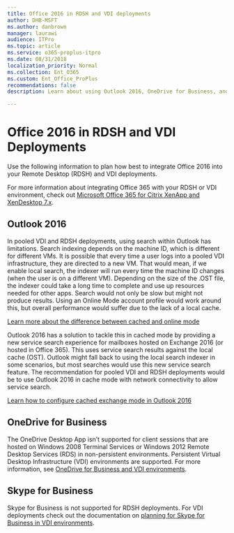 ```yaml
---
title: Office 2016 in RDSH and VDI deployments
author: DHB-MSFT
ms.author: danbrown
manager: laurawi
audience: ITPro
ms.topic: article
ms.service: o365-proplus-itpro
ms.date: 08/31/2018
localization_priority: Normal
ms.collection: Ent_O365
ms.custom: Ent_Office_ProPlus
recommendations: false
description: Learn about using Outlook 2016, OneDrive for Business, and Skype for Business in RDSH and VDI deployments

---
```

# Office 2016 in RDSH and VDI Deployments

Use the following information to plan how best to integrate Office 2016 into your Remote Desktop (RDSH) and VDI deployments.

For more information about integrating Office 365 with your RDSH or VDI environment, check out [Microsoft Office 365 for Citrix XenApp and XenDesktop 7.x](https://www.citrix.com/content/dam/citrix/en_us/documents/products-solutions/deployment-guide-office-365-for-xenapp-and-xendesktop.pdf).

## Outlook 2016
In pooled VDI and RDSH deployments, using search within Outlook has limitations. Search indexing depends on the machine ID, which is different for different VMs. It is possible that every time a user logs into a pooled VDI infrastructure, they are directed to a new VM. That would mean, if we enable local search, the indexer will run every time the machine ID changes (when the user is on a different VM). Depending on the size of the .OST file, the indexer could take a long time to complete and use up resources needed for other apps. Search would not only be slow but might not produce results. Using an Online Mode account profile would work around this, but overall performance would suffer due to the lack of a local cache. 

[Learn more about the difference between cached and online mode](/exchange/outlook/cached-exchange-mode)

Outlook 2016 has a solution to tackle this in cached mode by providing a new service search experience for mailboxes hosted on Exchange 2016 (or hosted in Office 365). This uses service search results against the local cache (OST). Outlook might fall back to using the local search indexer in some scenarios, but most searches would use this new service search feature. The recommendation for pooled VDI and RDSH deployments would be to use Outlook 2016 in cache mode with network connectivity to allow service search.

[Learn how to configure cached exchange mode in Outlook 2016](/exchange/outlook/cached-exchange-mode)

## OneDrive for Business
The OneDrive Desktop App isn’t supported for client sessions that are hosted on Windows 2008 Terminal Services or Windows 2012 Remote Desktop Services (RDS) in non-persistent environments. Persistent Virtual Desktop Infrastructure (VDI) environments are supported. For more information, see [OneDrive for Business and VDI environments](/onedrive/sync-vdi-support).

## Skype for Business
Skype for Business is not supported for RDSH deployments. For VDI deployments check out the documentation on [planning for Skype for Business in VDI environments](/skypeforbusiness/plan-your-deployment/clients-and-devices/vdi-environments).
